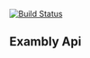 [![Build Status](https://travis-ci.com/TheHelias/exambly-api.svg?branch=master)](https://travis-ci.com/TheHelias/exambly-api)

## Exambly Api
